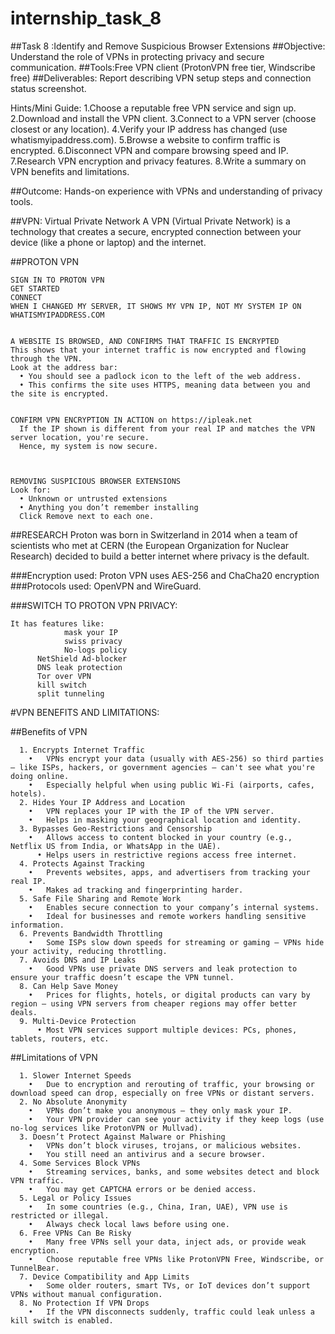 # internship_task_8

##Task 8 :Identify and Remove Suspicious Browser Extensions
##Objective: Understand the role of VPNs in protecting privacy and secure communication.
##Tools:Free VPN client (ProtonVPN free tier, Windscribe free)
##Deliverables: Report describing VPN setup steps and connection status screenshot.

Hints/Mini Guide:
1.Choose a reputable free VPN service and sign up.
2.Download and install the VPN client.
3.Connect to a VPN server (choose closest or any location).
4.Verify your IP address has changed (use whatismyipaddress.com).
5.Browse a website to confirm traffic is encrypted.
6.Disconnect VPN and compare browsing speed and IP.
7.Research VPN encryption and privacy features.
8.Write a summary on VPN benefits and limitations.

##Outcome: Hands-on experience with VPNs and understanding of privacy tools.

##VPN: Virtual Private Network
A VPN (Virtual Private Network) is a technology that creates a secure, encrypted connection between your device (like a phone or laptop) and the internet.

##PROTON VPN

    SIGN IN TO PROTON VPN
    GET STARTED
    CONNECT 
    WHEN I CHANGED MY SERVER, IT SHOWS MY VPN IP, NOT MY SYSTEM IP ON WHATISMYIPADDRESS.COM 
 

    A WEBSITE IS BROWSED, AND CONFIRMS THAT TRAFFIC IS ENCRYPTED 
    This shows that your internet traffic is now encrypted and flowing through the VPN.
    Look at the address bar:
      •	You should see a padlock icon to the left of the web address.
      •	This confirms the site uses HTTPS, meaning data between you and the site is encrypted.
 

    CONFIRM VPN ENCRYPTION IN ACTION on https://ipleak.net
      If the IP shown is different from your real IP and matches the VPN server location, you're secure.
      Hence, my system is now secure.
  


    REMOVING SUSPICIOUS BROWSER EXTENSIONS
    Look for:
      •	Unknown or untrusted extensions
      •	Anything you don’t remember installing
      Click Remove next to each one.

 
##RESEARCH
    Proton was born in Switzerland in 2014 when a team of scientists who met at CERN (the European Organization for Nuclear Research) decided to build a better internet where privacy is the default.
 
###Encryption used: Proton VPN uses AES-256 and ChaCha20 encryption
###Protocols used: OpenVPN and WireGuard.
 
###SWITCH TO PROTON VPN PRIVACY:


    It has features like:
			    mask your IP
			    swiss privacy 
			    No-logs policy
          NetShield Ad-blocker
          DNS leak protection
          Tor over VPN
          kill switch
          split tunneling
		
 
#VPN BENEFITS AND LIMITATIONS:

##Benefits of VPN

      1. Encrypts Internet Traffic
        •	VPNs encrypt your data (usually with AES-256) so third parties — like ISPs, hackers, or government agencies — can't see what you're doing online.
        •	Especially helpful when using public Wi-Fi (airports, cafes, hotels).
      2. Hides Your IP Address and Location
        •	VPN replaces your IP with the IP of the VPN server.
        •	Helps in masking your geographical location and identity.
      3. Bypasses Geo-Restrictions and Censorship
        •	Allows access to content blocked in your country (e.g., Netflix US from India, or WhatsApp in the UAE).
          •	Helps users in restrictive regions access free internet.
      4. Protects Against Tracking
        •	Prevents websites, apps, and advertisers from tracking your real IP.
        •	Makes ad tracking and fingerprinting harder.
      5. Safe File Sharing and Remote Work
        •	Enables secure connection to your company’s internal systems.
        •	Ideal for businesses and remote workers handling sensitive information.
      6. Prevents Bandwidth Throttling
        •	Some ISPs slow down speeds for streaming or gaming — VPNs hide your activity, reducing throttling.
      7. Avoids DNS and IP Leaks
        •	Good VPNs use private DNS servers and leak protection to ensure your traffic doesn’t escape the VPN tunnel.
      8. Can Help Save Money
        •	Prices for flights, hotels, or digital products can vary by region — using VPN servers from cheaper regions may offer better deals.
      9. Multi-Device Protection
          •	Most VPN services support multiple devices: PCs, phones, tablets, routers, etc.

##Limitations of VPN

      1. Slower Internet Speeds
        •	Due to encryption and rerouting of traffic, your browsing or download speed can drop, especially on free VPNs or distant servers.
      2. No Absolute Anonymity
        •	VPNs don’t make you anonymous — they only mask your IP.
        •	Your VPN provider can see your activity if they keep logs (use no-log services like ProtonVPN or Mullvad).
      3. Doesn’t Protect Against Malware or Phishing
        •	VPNs don’t block viruses, trojans, or malicious websites.
        •	You still need an antivirus and a secure browser.
      4. Some Services Block VPNs
        •	Streaming services, banks, and some websites detect and block VPN traffic.
        •	You may get CAPTCHA errors or be denied access.
      5. Legal or Policy Issues
        •	In some countries (e.g., China, Iran, UAE), VPN use is restricted or illegal.
        •	Always check local laws before using one.
      6. Free VPNs Can Be Risky
        •	Many free VPNs sell your data, inject ads, or provide weak encryption.
        •	Choose reputable free VPNs like ProtonVPN Free, Windscribe, or TunnelBear.
      7. Device Compatibility and App Limits
        •	Some older routers, smart TVs, or IoT devices don’t support VPNs without manual configuration.
      8. No Protection If VPN Drops
        •	If the VPN disconnects suddenly, traffic could leak unless a kill switch is enabled.

